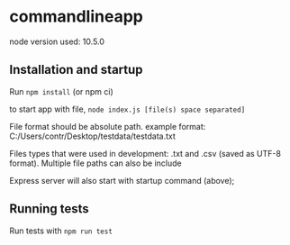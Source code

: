 # commandlineapp

node version used: 10.5.0

## Installation and startup

Run `npm install` (or npm ci)

to start app with file, `node index.js [file(s) space separated]` 

File format should be absolute path. example format: C:/Users/contr/Desktop/testdata/testdata.txt

Files types that were used in development:  .txt and .csv (saved as UTF-8 format).  Multiple file paths can also be include 

Express server will also start with startup command (above);

## Running tests

Run tests with `npm run test`